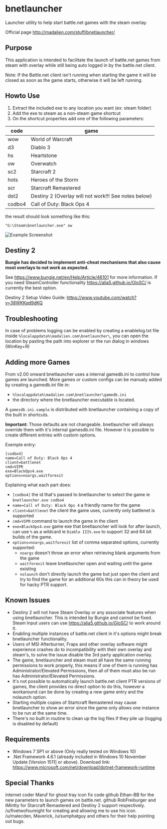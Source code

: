 # bnetlauncher

Launcher utility to help start battle.net games with the steam overlay.

Official page http://madalien.com/stuff/bnetlauncher/

## Purpose

This application is intended to facilitate the launch of battle.net games from steam with overlay
while still being auto logged in by the battle.net client.

Note: If the Battle.net client isn't running when starting the game it will be closed as soon as the game starts, otherwise it will be left running.

## Howto Use

1. Extract the included exe to any location you want (ex: steam folder)
2. Add the exe to steam as a non-steam game shortcut
3. On the shortcut properties add one of the following parameters:

| code          | game                                                  |
| ------------- | ----------------------------------------------------- |
|wow            | World of Warcraft                                     |
|d3             | Diablo 3                                              |
|hs             | Heartstone                                            |
|ow             | Overwatch                                             |
|sc2            | Starcraft 2                                           |
|hots           | Heroes of the Storm                                   |
|scr            | Starcraft Remastered                                  |
|dst2           | Destiny 2 (Overlay will not work!!! See notes below) |
|codbo4         | Call of Duty: Black Ops 4                             |

the result should look something like this:

    "G:\Steam\bnetlauncher.exe" ow
    
![Example Screenshot](https://madalien.com/media/uploads/2018/10/steam_parameters_bnetlauncher.png)

## Destiny 2

**Bungie has decided to implement anti-cheat mechanisms that also cause most overlays to not work as expected.**

See https://www.bungie.net/en/Help/Article/46101 for more information.
If you need SteamController functionality https://alia5.github.io/GloSC/ is currently the best option.

Destiny 2 Setup Video Guide: https://www.youtube.com/watch?v=38WKKqd9dKQ

## Troubleshooting

In case of problems logging can be enabled by creating a enablelog.txt file inside `%localappdata%\madalien.com\bnetlauncher\`, you can open the location by pasting the path into explorer or the run dialog in windows (WinKey+R)

## Adding more Games

From v2.00 onward bnetlauncher uses a internal gamedb.ini to control how games are launched.
More games or custom configs can be manualy added by creating a gamedb.ini file in:

* `%localappdata%\madalien.com\bnetlauncher\gamedb.ini`
* the directory where the bnetlauncher executable is located.

A `gamesdb.ini.sample` is distributed with bnetlauncher containing a copy of the built in shortcuts.

**Important:** Those defaults are not changeable. bnetlauncher will always override them with it's internal gamesdb.ini file. However it is possible to create different entries with custom options.

Exemple entry:

    [codbo4]
    name=Call of Duty: Black Ops 4
    client=battlenet
    cmd=VIPR
    exe=BlackOps4.exe
    options=noargs,waitforexit

Explaining what each part does:

* `[codbo4]`  the id that's passed to bnetlauncher to select the game ie `bnetlauncher.exe codbo4`
* `name=Call of Duty: Black Ops 4` a friendly name for the game
* `client=battlenet` the client the game uses, currently only battlenet is supported
* `cmd=VIPR` command to launch the game in the client
* `exe=BlackOps4.exe` game exe that bnetlauncher will look for after launch, can use `%` as a wildcard ie `Diablo III%.exe`
    to support 32 and 64 bit builds of the game.
* `options=noargs,waitforexit` list of comma separated options, currently supported:
  * `noargs` doesn't throw an error when retrieving blank arguments from the game
  * `waitforexit` leave bnetlauncher open and waiting until the game existing
  * `nolaunch` don't directly launch the game but just open the client and try to find the game for an additional 60s this can in theory be used for hacky PTR support.

## Known Issues

* Destiny 2 will not have Steam Overlay or any associate features when using bnetlauncher. This is intended by Bungie and cannot be fixed. Steam Input users can use https://alia5.github.io/GloSC/ to work around it.
* Enabling multiple instances of battle.net client in it's options might break bnetlauncher functionality.
* Users of MSI Afterburner, Fraps and other overlay software might experience crashes do to incompatibility
  with their own overlay and steam's, to solve the issue disable the 3rd party application overlay.
* The game, bnetlauncher and steam must all have the same running permissions to work properly, this means if
  one of them is running has Administrator/Elevated Permissions, then all of them must also be run has
  Administrator/Elevated Permissions.
* It's not possible to automatically launch battle.net client PTR versions of games, the client provides no direct
  option to do this, however a workaround can be done by creating a new game entry and the nolaunch option.
* Starting multiple copies of Startcraft Remastered may cause bnetlauncher to show an error since the game only allows
  one instance to be run at the same time.
* There's no built in routine to clean up the log files if they pile up (logging is disabled by default)

## Requirements

* Windows 7 SP1 or above (Only really tested on Windows 10)
* .Net Framework 4.6.1  (already included in Windows 10 November Update [Version 1511] or above). Download link: https://www.microsoft.com/net/download/dotnet-framework-runtime

## Special Thanks

internet coder Maruf for ghost tray icon fix code 
github Ethan-BB for the new parameters to launch games on battle.net. 
github RobFreiburger and iMintty for Starcraft Remastered and Destiny 2 support respectively. 
/u/fivetwofoureight for creating and allowing me to use his icon. 
/u/malecden, Maverick, /u/sumphatguy and others for their help pointing out bugs. 

